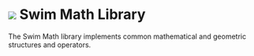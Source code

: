 # <a href="https://www.swimos.org"><img src="https://docs.swimos.org/readme/breach-marlin-blue-wide.svg"></a> Swim Math Library

The Swim Math library implements common mathematical and geometric structures
and operators.

